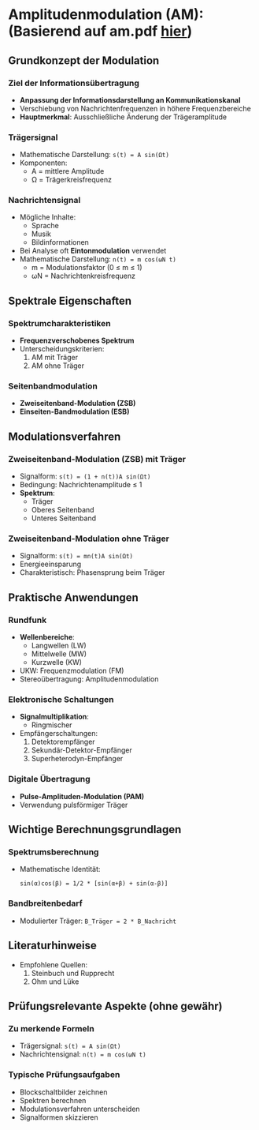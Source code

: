 # Amplitudenmodulation (AM): (Basierend auf am.pdf [hier](https://sync.academiccloud.de/index.php/s/e0AeU4KXkHcrpPg))

## Grundkonzept der Modulation

### Ziel der Informationsübertragung

- **Anpassung der Informationsdarstellung an Kommunikationskanal**
- Verschiebung von Nachrichtenfrequenzen in höhere Frequenzbereiche
- **Hauptmerkmal**: Ausschließliche Änderung der Trägeramplitude

### Trägersignal

- Mathematische Darstellung: `s(t) = A sin(Ωt)`
- Komponenten:
  - A = mittlere Amplitude
  - Ω = Trägerkreisfrequenz

### Nachrichtensignal

- Mögliche Inhalte:
  - Sprache
  - Musik
  - Bildinformationen
- Bei Analyse oft **Eintonmodulation** verwendet
- Mathematische Darstellung: `n(t) = m cos(ωN t)`
  - m = Modulationsfaktor (0 ≤ m ≤ 1)
  - ωN = Nachrichtenkreisfrequenz

## Spektrale Eigenschaften

### Spektrumcharakteristiken

- **Frequenzverschobenes Spektrum**
- Unterscheidungskriterien:
  1. AM mit Träger
  2. AM ohne Träger

### Seitenbandmodulation

- **Zweiseitenband-Modulation (ZSB)**
- **Einseiten-Bandmodulation (ESB)**

## Modulationsverfahren

### Zweiseitenband-Modulation (ZSB) mit Träger

- Signalform: `s(t) = (1 + n(t))A sin(Ωt)`
- Bedingung: Nachrichtenamplitude ≤ 1
- **Spektrum**:
  - Träger
  - Oberes Seitenband
  - Unteres Seitenband

### Zweiseitenband-Modulation ohne Träger

- Signalform: `s(t) = mn(t)A sin(Ωt)`
- Energieeinsparung
- Charakteristisch: Phasensprung beim Träger

## Praktische Anwendungen

### Rundfunk

- **Wellenbereiche**:
  - Langwellen (LW)
  - Mittelwelle (MW)
  - Kurzwelle (KW)
- UKW: Frequenzmodulation (FM)
- Stereoübertragung: Amplitudenmodulation

### Elektronische Schaltungen

- **Signalmultiplikation**:
  - Ringmischer
- Empfängerschaltungen:
  1. Detektorempfänger
  2. Sekundär-Detektor-Empfänger
  3. Superheterodyn-Empfänger

### Digitale Übertragung

- **Pulse-Amplituden-Modulation (PAM)**
- Verwendung pulsförmiger Träger

## Wichtige Berechnungsgrundlagen

### Spektrumsberechnung

- Mathematische Identität:

  ```
  sin(α)cos(β) = 1/2 * [sin(α+β) + sin(α-β)]
  ```

### Bandbreitenbedarf

- Modulierter Träger: `B_Träger = 2 * B_Nachricht`

## Literaturhinweise

- Empfohlene Quellen:
  1. Steinbuch und Rupprecht
  2. Ohm und Lüke

## Prüfungsrelevante Aspekte (ohne gewähr)

### Zu merkende Formeln

- Trägersignal: `s(t) = A sin(Ωt)`
- Nachrichtensignal: `n(t) = m cos(ωN t)`

### Typische Prüfungsaufgaben

- Blockschaltbilder zeichnen
- Spektren berechnen
- Modulationsverfahren unterscheiden
- Signalformen skizzieren
